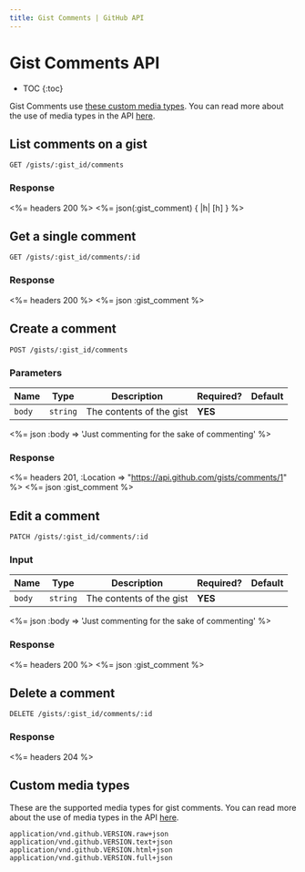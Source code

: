 ```yaml
---
title: Gist Comments | GitHub API
---
```


# Gist Comments API

* TOC
{:toc}

Gist Comments use [these custom media types](#custom-media-types).
You can read more about the use of media types in the API
[here](/v3/media/).

## List comments on a gist

    GET /gists/:gist_id/comments

### Response

<%= headers 200 %>
<%= json(:gist_comment) { |h| [h] } %>

## Get a single comment

    GET /gists/:gist_id/comments/:id

### Response

<%= headers 200 %>
<%= json :gist_comment %>

## Create a comment

    POST /gists/:gist_id/comments

### Parameters

Name | Type | Description | Required? | Default
----|------|--------------|-----------|---------
`body`|`string` | The contents of the gist|**YES**|


<%= json :body => 'Just commenting for the sake of commenting' %>

### Response

<%= headers 201,
      :Location => "https://api.github.com/gists/comments/1" %>
<%= json :gist_comment %>

## Edit a comment

    PATCH /gists/:gist_id/comments/:id

### Input

Name | Type | Description | Required? | Default
----|------|--------------|-----------|---------
`body`|`string` | The contents of the gist|**YES**|


<%= json :body => 'Just commenting for the sake of commenting' %>

### Response

<%= headers 200 %>
<%= json :gist_comment %>

## Delete a comment

    DELETE /gists/:gist_id/comments/:id

### Response

<%= headers 204 %>

## Custom media types

These are the supported media types for gist comments. You can read more about the
use of media types in the API [here](/v3/media/).

    application/vnd.github.VERSION.raw+json
    application/vnd.github.VERSION.text+json
    application/vnd.github.VERSION.html+json
    application/vnd.github.VERSION.full+json

